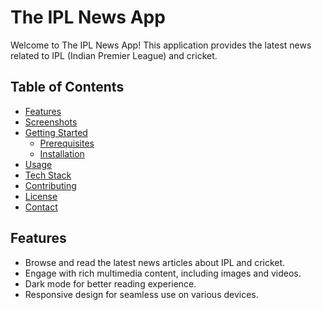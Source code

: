 # The IPL News App

Welcome to The IPL News App! This application provides the latest news related to IPL (Indian Premier League) and cricket.

## Table of Contents

- [Features](#features)
- [Screenshots](#screenshots)
- [Getting Started](#getting-started)
  - [Prerequisites](#prerequisites)
  - [Installation](#installation)
- [Usage](#usage)
- [Tech Stack](#tech-stack)
- [Contributing](#contributing)
- [License](#license)
- [Contact](#contact)

## Features

- Browse and read the latest news articles about IPL and cricket.
- Engage with rich multimedia content, including images and videos.
- Dark mode for better reading experience.
- Responsive design for seamless use on various devices.